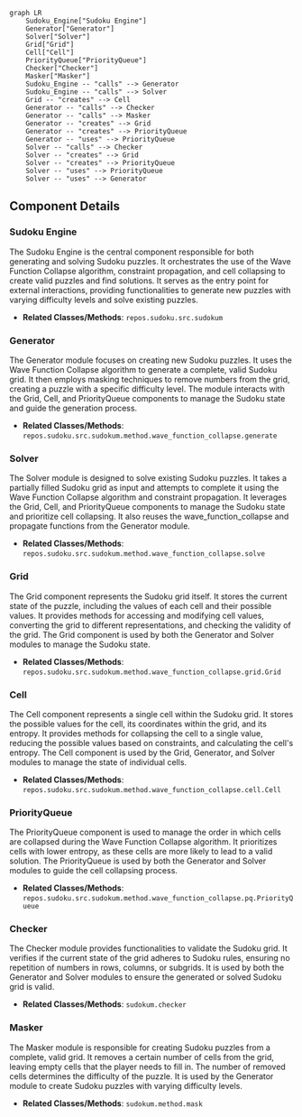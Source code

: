 ```mermaid
graph LR
    Sudoku_Engine["Sudoku Engine"]
    Generator["Generator"]
    Solver["Solver"]
    Grid["Grid"]
    Cell["Cell"]
    PriorityQueue["PriorityQueue"]
    Checker["Checker"]
    Masker["Masker"]
    Sudoku_Engine -- "calls" --> Generator
    Sudoku_Engine -- "calls" --> Solver
    Grid -- "creates" --> Cell
    Generator -- "calls" --> Checker
    Generator -- "calls" --> Masker
    Generator -- "creates" --> Grid
    Generator -- "creates" --> PriorityQueue
    Generator -- "uses" --> PriorityQueue
    Solver -- "calls" --> Checker
    Solver -- "creates" --> Grid
    Solver -- "creates" --> PriorityQueue
    Solver -- "uses" --> PriorityQueue
    Solver -- "uses" --> Generator
```

## Component Details

### Sudoku Engine
The Sudoku Engine is the central component responsible for both generating and solving Sudoku puzzles. It orchestrates the use of the Wave Function Collapse algorithm, constraint propagation, and cell collapsing to create valid puzzles and find solutions. It serves as the entry point for external interactions, providing functionalities to generate new puzzles with varying difficulty levels and solve existing puzzles.
- **Related Classes/Methods**: `repos.sudoku.src.sudokum`

### Generator
The Generator module focuses on creating new Sudoku puzzles. It uses the Wave Function Collapse algorithm to generate a complete, valid Sudoku grid. It then employs masking techniques to remove numbers from the grid, creating a puzzle with a specific difficulty level. The module interacts with the Grid, Cell, and PriorityQueue components to manage the Sudoku state and guide the generation process.
- **Related Classes/Methods**: `repos.sudoku.src.sudokum.method.wave_function_collapse.generate`

### Solver
The Solver module is designed to solve existing Sudoku puzzles. It takes a partially filled Sudoku grid as input and attempts to complete it using the Wave Function Collapse algorithm and constraint propagation. It leverages the Grid, Cell, and PriorityQueue components to manage the Sudoku state and prioritize cell collapsing. It also reuses the wave_function_collapse and propagate functions from the Generator module.
- **Related Classes/Methods**: `repos.sudoku.src.sudokum.method.wave_function_collapse.solve`

### Grid
The Grid component represents the Sudoku grid itself. It stores the current state of the puzzle, including the values of each cell and their possible values. It provides methods for accessing and modifying cell values, converting the grid to different representations, and checking the validity of the grid. The Grid component is used by both the Generator and Solver modules to manage the Sudoku state.
- **Related Classes/Methods**: `repos.sudoku.src.sudokum.method.wave_function_collapse.grid.Grid`

### Cell
The Cell component represents a single cell within the Sudoku grid. It stores the possible values for the cell, its coordinates within the grid, and its entropy. It provides methods for collapsing the cell to a single value, reducing the possible values based on constraints, and calculating the cell's entropy. The Cell component is used by the Grid, Generator, and Solver modules to manage the state of individual cells.
- **Related Classes/Methods**: `repos.sudoku.src.sudokum.method.wave_function_collapse.cell.Cell`

### PriorityQueue
The PriorityQueue component is used to manage the order in which cells are collapsed during the Wave Function Collapse algorithm. It prioritizes cells with lower entropy, as these cells are more likely to lead to a valid solution. The PriorityQueue is used by both the Generator and Solver modules to guide the cell collapsing process.
- **Related Classes/Methods**: `repos.sudoku.src.sudokum.method.wave_function_collapse.pq.PriorityQueue`

### Checker
The Checker module provides functionalities to validate the Sudoku grid. It verifies if the current state of the grid adheres to Sudoku rules, ensuring no repetition of numbers in rows, columns, or subgrids. It is used by both the Generator and Solver modules to ensure the generated or solved Sudoku grid is valid.
- **Related Classes/Methods**: `sudokum.checker`

### Masker
The Masker module is responsible for creating Sudoku puzzles from a complete, valid grid. It removes a certain number of cells from the grid, leaving empty cells that the player needs to fill in. The number of removed cells determines the difficulty of the puzzle. It is used by the Generator module to create Sudoku puzzles with varying difficulty levels.
- **Related Classes/Methods**: `sudokum.method.mask`

